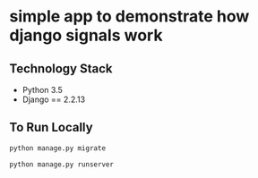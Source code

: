 # simple app to demonstrate how django signals work


## Technology Stack

- Python  3.5
- Django == 2.2.13




## To Run Locally 



```bash
python manage.py migrate
```

```bash
python manage.py runserver
```





